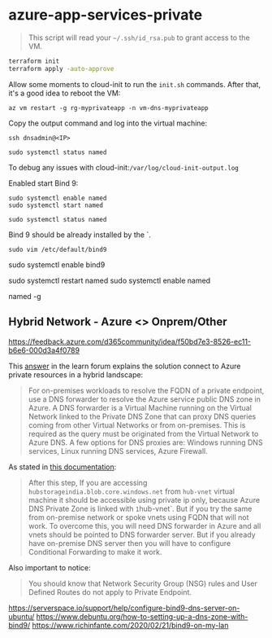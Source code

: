 # azure-app-services-private

> This script will read your `~/.ssh/id_rsa.pub` to grant access to the VM.

```sh
terraform init
terraform apply -auto-approve
```

Allow some moments to cloud-init to run the `init.sh` commands. After that, it's a good idea to reboot the VM:

```
az vm restart -g rg-myprivateapp -n vm-dns-myprivateapp
```

Copy the output command and log into the virtual machine:

```
ssh dnsadmin@<IP>
```

```
sudo systemctl status named
```

To debug any issues with cloud-init:`/var/log/cloud-init-output.log`

Enabled start Bind 9:

```
sudo systemctl enable named
sudo systemctl start named
```

```
sudo systemctl status named
```

Bind 9 should be already installed by the `.

```
sudo vim /etc/default/bind9
```


sudo systemctl enable bind9


sudo systemctl restart named
sudo systemctl enable named

named -g

## Hybrid Network - Azure <> Onprem/Other

https://feedback.azure.com/d365community/idea/f50bd7e3-8526-ec11-b6e6-000d3a4f0789

This [answer][2] in the learn forum explains the solution connect to Azure private resources in a hybrid landscape:

> For on-premises workloads to resolve the FQDN of a private endpoint, use a DNS forwarder to resolve the Azure service public DNS zone in Azure. A DNS forwarder is a Virtual Machine running on the Virtual Network linked to the Private DNS Zone that can proxy DNS queries coming from other Virtual Networks or from on-premises. This is required as the query must be originated from the Virtual Network to Azure DNS. A few options for DNS proxies are: Windows running DNS services, Linux running DNS services, Azure Firewall.



As stated in [this documentation][1]:

> After this step, If you are accessing `hubstorageindia.blob.core.windows.net` from `hub-vnet` virtual machine it should be accessible using private ip only, because Azure DNS Private Zone is linked with `1`hub-vnet`. But if you try the same from on-premise network or spoke vnets using FQDN that will not work. To overcome this, you will need DNS forwarder in Azure and all vnets should be pointed to DNS forwarder server. But if you already have on-premise DNS server then you will have to configure Conditional Forwarding to make it work.

Also important to notice:

> You should know that Network Security Group (NSG) rules and User Defined Routes do not apply to Private Endpoint.


[1]: https://anktsrkr.github.io/post/connect-privately-to-azure-paas-resources-using-azure-private-endpoint/
[2]: https://learn.microsoft.com/en-us/answers/questions/766816/how-to-get-on-prem-dns-to-resolve-the-fqdn-of-azur

https://serverspace.io/support/help/configure-bind9-dns-server-on-ubuntu/
https://www.debuntu.org/how-to-setting-up-a-dns-zone-with-bind9/
https://www.richinfante.com/2020/02/21/bind9-on-my-lan